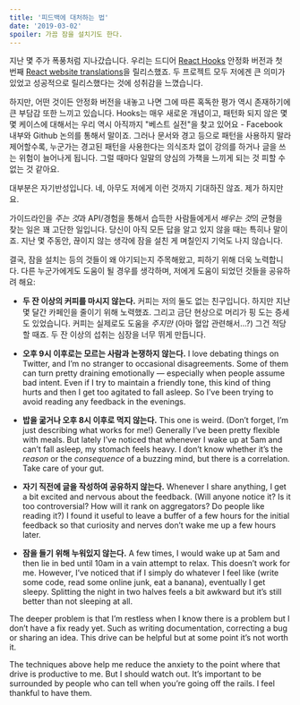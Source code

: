 ```yaml
---
title: '피드백에 대처하는 법'
date: '2019-03-02'
spoiler: 가끔 잠을 설치기도 한다.
---
```


지난 몇 주가 폭풍처럼 지나갔습니다. 우리는 드디어 [React Hooks](https://reactjs.org/blog/2019/02/06/react-v16.8.0.html) 안정화 버전과 첫 번째 [React website translations](https://reactjs.org/blog/2019/02/23/is-react-translated-yet.html)을 릴리스했죠. 두 프로젝트 모두 저에겐 큰 의미가 있었고 성공적으로 릴리스했다는 것에 성취감을 느꼈습니다.

하지만, 어떤 것이든 안정화 버전을 내놓고 나면 그에 따른 혹독한 평가 역시 존재하기에 큰 부담감 또한 느끼고 있습니다. Hooks는 매우 새로운 개념이고, 패턴화 되지 않은 몇몇 케이스에 대해서는 우리 역시 아직까지 "베스트 실전"을 찾고 있어요 - Facebook 내부와 Github 논의를 통해서 말이죠. 그러나 문서와 경고 등으로 패턴을 사용하지 말라 제어할수록, 누군가는 경고된 패턴을 사용한다는 의식조차 없이 강의를 하거나 글을 쓰는 위험이 늘어나게 됩니다. 그럴 때마다 일말의 양심의 가책을 느끼게 되는 것 피할 수 없는 것 같아요.

대부분은 자기반성입니다. 네, 아무도 저에게 이런 것까지 기대하진 않죠. 제가 하지만요.

가이드라인을 *주는 것*과 API/경험을 통해서 습득한 사람들에게서 *배우는 것*의 균형을 찾는 일은 꽤 고단한 일입니다. 당신이 아직 모든 답을 알고 있지 않을 때는 특히나 말이죠. 지난 몇 주동안, 끊이지 않는 생각에 잠을 설친 게 며칠인지 기억도 나지 않습니다.

결국, 잠을 설치는 등의 것들이 왜 야기되는지 주목해왔고, 피하기 위해 더욱 노력합니다. 다른 누군가에게도 도움이 될 경우를 생각하며, 저에게 도움이 되었던 것들을 공유하려 해요:

* **두 잔 이상의 커피를 마시지 않는다.** 커피는 저의 둘도 없는 친구입니다. 하지만 지난 몇 달간 카페인을 줄이기 위해 노력했죠. 그리고 금단 현상으로 머리가 핑 도는 증세도 있었습니다. 커피는 실제로도 도움을 *주지만* (아마 혈압 관련해서...?) 그건 적당할 때죠. 두 잔 이상의 섭취는 심장을 너무 뛰게 만듭니다.

* **오후 9시 이후로는 모르는 사람과 논쟁하지 않는다.** I love debating things on Twitter, and I’m no stranger to occasional disagreements. Some of them can turn pretty draining emotionally — especially when people assume bad intent. Even if I try to maintain a friendly tone, this kind of thing hurts and then I get too agitated to fall asleep. So I’ve been trying to avoid reading any feedback in the evenings.

* **밥을 굶거나 오후 8시 이후로 먹지 않는다.** This one is weird. (Don’t forget, I’m just describing what works for me!) Generally I’ve been pretty flexible with meals. But lately I’ve noticed that whenever I wake up at 5am and can’t fall asleep, my stomach feels heavy. I don’t know whether it’s the *reason* or the *consequence* of a buzzing mind, but there is a correlation. Take care of your gut.

* **자기 직전에 글을 작성하여 공유하지 않는다.** Whenever I share anything, I get a bit excited and nervous about the feedback. (Will anyone notice it? Is it too controversial? How will it rank on aggregators? Do people like reading it?) I found it useful to leave a buffer of a few hours for the initial feedback so that curiosity and nerves don’t wake me up a few hours later.

* **잠을 들기 위해 누워있지 않는다.** A few times, I would wake up at 5am and then lie in bed until 10am in a vain attempt to relax. This doesn’t work for me. However, I’ve noticed that if I simply do whatever I feel like (write some code, read some online junk, eat a banana), eventually I get sleepy. Splitting the night in two halves feels a bit awkward but it’s still better than not sleeping at all.

The deeper problem is that I’m restless when I know there is a problem but I don’t have a fix ready yet. Such as writing documentation, correcting a bug or sharing an idea. This drive can be helpful but at some point it’s not worth it.

The techniques above help me reduce the anxiety to the point where that drive is productive to me. But I should watch out. It’s important to be surrounded by people who can tell when you’re going off the rails. I feel thankful to have them.
